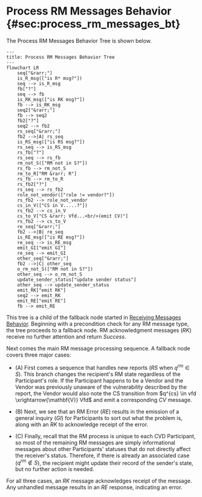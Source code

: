# Process RM Messages Behavior {#sec:process_rm_messages_bt}

The Process RM Messages Behavior Tree is shown below.

```mermaid
---
title: Process RM Messages Behavior Tree
---
flowchart LR
    seq["&rarr;"]
    is_R_msg(["is R* msg?"])
    seq --> is_R_msg
    fb["?"]
    seq --> fb
    is_RK_msg(["is RK msg?"])
    fb --> is_RK_msg
    seq2["&rarr;"]
    fb --> seq2
    fb2["?"]
    seq2 --> fb2
    rs_seq["&rarr;"]
    fb2 -->|A| rs_seq
    is_RS_msg(["is RS msg?"])
    rs_seq --> is_RS_msg
    rs_fb["?"]
    rs_seq --> rs_fb
    rm_not_S(["RM not in S?"])
    rs_fb --> rm_not_S
    rm_to_R["RM &rarr; R"]
    rs_fb --> rm_to_R
    rs_fb2["?"]
    rs_seq --> rs_fb2
    role_not_vendor(["role != vendor?"])
    rs_fb2 --> role_not_vendor
    cs_in_V(["CS in V.....?"])
    rs_fb2 --> cs_in_V
    cs_to_V["CS &rarr; Vfd...<br/>(emit CV)"]
    rs_fb2 --> cs_to_V
    re_seq["&rarr;"]
    fb2 -->|B| re_seq
    is_RE_msg(["is RE msg?"])
    re_seq --> is_RE_msg
    emit_GI["emit GI"]
    re_seq --> emit_GI
    other_seq["&rarr;"]
    fb2 -->|C| other_seq
    o_rm_not_S(["RM not in S?"])
    other_seq --> o_rm_not_S
    update_sender_status["update sender status"]
    other_seq --> update_sender_status
    emit_RK["emit RK"]
    seq2 --> emit_RK
    emit_RE["emit RE"]
    fb --> emit_RE
```

This tree is a child of the fallback node started in [Receiving Messages Behavior](msg_intro_bt.md).
Beginning with a precondition check for any RM message type, the tree proceeds to a fallback node.
RM acknowledgment messages (_RK_) receive no further attention and return *Success*.

Next comes the main RM message processing sequence.
A fallback node covers three major cases:

-   (A) First comes a sequence that handles new reports (_RS_ when
    $q^{rm} \in S$). This branch changes the recipient's
    RM state
    regardless of the Participant's role. If the Participant happens to
    be a Vendor and the Vendor was previously unaware of the
    vulnerability described by the report, the Vendor would also note
    the CS
    transition from $q^{cs} \in vfd \xrightarrow{\mathbf{V}} Vfd$ and
    emit a corresponding _CV_ message.

-   (B) Next, we see that an RM Error (_RE_) results in the emission
    of a general inquiry (_GI_) for Participants to sort out what the
    problem is, along with an _RK_ to acknowledge receipt of the error.

-   (C) Finally, recall that the RM process is unique to each
    CVD
    Participant, so most of the remaining RM messages are simply informational
    messages about other Participants' statuses that do not directly
    affect the receiver's status. Therefore, if there is already an
    associated case ($q^{rm} \not\in S$), the recipient might update
    their record of the sender's state, but no further action is needed.

For all three cases, an _RK_ message acknowledges receipt of the
message. Any unhandled message results in an _RE_ response, indicating
an error.

